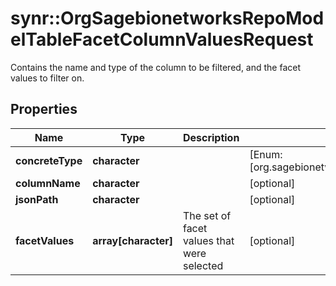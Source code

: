 # synr::OrgSagebionetworksRepoModelTableFacetColumnValuesRequest

Contains the name and type of the column to be filtered, and the facet values to filter on.

## Properties
Name | Type | Description | Notes
------------ | ------------- | ------------- | -------------
**concreteType** | **character** |  | [Enum: [org.sagebionetworks.repo.model.table.FacetColumnValuesRequest]] 
**columnName** | **character** |  | [optional] 
**jsonPath** | **character** |  | [optional] 
**facetValues** | **array[character]** | The set of facet values that were selected | [optional] 


